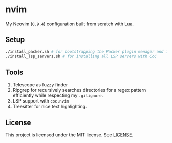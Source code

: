 # nvim

My Neovim (`0.9.4`) configuration built from scratch with Lua.

## Setup

```bash
./install_packer.sh # for bootstrapping the Packer plugin manager and installing all plugins
./install_lsp_servers.sh # for installing all LSP servers with CoC
```

## Tools

1. Telescope as fuzzy finder
2. Ripgrep for recursively searches directories for a regex pattern efficiently
   while respecting my `.gitignore`.
3. LSP support with `coc.nvim`
4. Treesitter for nice text highlighting.

## License

This project is licensed under the MIT license. See [LICENSE](./LICENSE).
